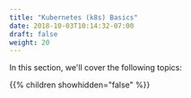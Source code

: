 ```yaml
---
title: "Kubernetes (k8s) Basics"
date: 2018-10-03T10:14:32-07:00
draft: false
weight: 20
---
```


In this section, we'll cover the following topics:

{{% children showhidden="false" %}}

